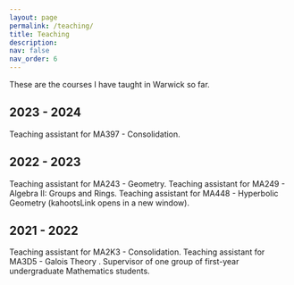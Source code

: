 ```yaml
---
layout: page
permalink: /teaching/
title: Teaching
description: 
nav: false
nav_order: 6
---
```


These are the courses I have taught in Warwick so far. 
<!--For now, this page is assumed to be a static description of your courses. You can convert it to a collection similar to `_projects/` so that you can have a dedicated page for each course.

Organize your courses by years, topics, or universities, however you like!-->

## 2023 - 2024

Teaching assistant for MA397 - Consolidation.

## 2022 - 2023

Teaching assistant for MA243 - Geometry.
Teaching assistant for MA249 - Algebra II: Groups and Rings.
Teaching assistant for MA448 - Hyperbolic Geometry (kahootsLink opens in a new window).

## 2021 - 2022
Teaching assistant for MA2K3 - Consolidation.
Teaching assistant for MA3D5 - Galois Theory .
Supervisor of one group of first-year undergraduate Mathematics students.

